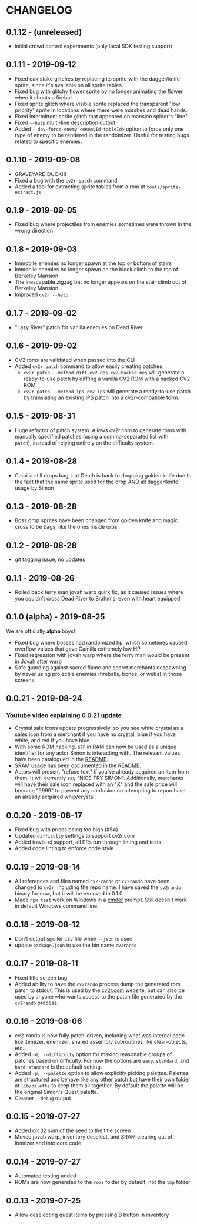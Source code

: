 # CHANGELOG

## 0.1.12 - (unreleased)

* initial crowd control experiments (only local SDK testing support)

## 0.1.11 - 2019-09-12

* Fixed oak stake glitches by replacing its sprite with the dagger/knife sprite, since it's available on all sprite tables.
* Fixed bug with glitchy flower sprite by no longer animating the flower when it shoots a fireball
* Fixed sprite glitch where visible sprite replaced the transparent "low priority" sprite in locations where there were marshes and dead hands.
* Fixed intermittent sprite glitch that appeared on mansion spider's "line".
* Fixed `--help` multi-line description output
* Added `--dev-force-enemy <enemyId:tableId>` option to force only one type of enemy to be rendered in the randomizer. Useful for testing bugs related to specific enemies.

## 0.1.10 - 2019-09-08

* GRAVEYARD DUCK!!!
* Fixed a bug with the `cv2r patch` command
* Added a tool for extracting sprite tables from a rom at `tools/sprite-extract.js`

## 0.1.9 - 2019-09-05

* Fixed bug where projectiles from enemies sometimes were thrown in the wrong direction

## 0.1.8 - 2019-09-03

* Immobile enemies no longer spawn at the top or bottom of stairs
* Immobile enemies no longer spawn on the block climb to the top of Berkeley Mansion
* The inescapable zigzag bat no longer appears on the stair climb out of Berkeley Mansion
* Improved `cv2r --help`

## 0.1.7 - 2019-09-02

* "Lazy River" patch for vanilla enemies on Dead River

## 0.1.6 - 2019-09-02

* CV2 roms are validated when passed into the CLI
* Added `cv2r patch` command to allow easily creating patches
  * `cv2r patch --method diff cv2.nes cv2-hacked.nes` will generate a ready-to-use patch by diff'ing a vanilla CV2 ROM with a hacked CV2 ROM.
  * `cv2r patch --method ips cv2.ips` will generate a ready-to-use patch by translating an existing [IPS patch](http://fileformats.archiveteam.org/wiki/IPS_(binary_patch_format)) into a cv2r-compatible form.

## 0.1.5 - 2019-08-31

* Huge refactor of patch system. Allows cv2r.com to generate roms with manually specified patches (using a comma-separated list with `--patch`), instead of relying entirely on the difficulty system.

## 0.1.4 - 2019-08-28

* Camilla still drops bag, but Death is back to dropping golden knife due to the fact that the same sprite used for the drop AND all dagger/knife usage by Simon

## 0.1.3 - 2019-08-28

* Boss drop sprites have been changed from golden knife and magic cross to be bags, like the ones inside orbs

## 0.1.2 - 2019-08-28

* git tagging issue, no updates

## 0.1.1 - 2019-08-26

* Rolled back ferry man jovah warp quirk fix, as it caused issues where you couldn't cross Dead River to Brahm's, even with heart equipped

## 0.1.0 (alpha) - 2019-08-25

We are officially **alpha** boys!

* Fixed bug where bosses had randomized hp, which sometimes caused overflow values that gave Camilla extremely low HP
* Fixed regression with jovah warp where the ferry man would be present in Jovah after warp
* Safe guarding against sacred flame and secret merchants despawning by never using projectile enemies (fireballs, bones, or webs) in those screens

## 0.0.21 - 2019-08-24

### [Youtube video explaining 0.0.21 update](https://www.youtube.com/watch?v=FI9WD07OFjM)

* Crystal sale icons update progressively, so you see white crystal as a sales icon from a merchant if you have no crystal, blue if you have white, and red if you have blue.
* With some ROM hacking, `$7F` in RAM can now be used as a unique identifier for any actor Simon is interacting with. The relevant values have been catalogued in the [README](https://github.com/BloodSweatAndCode/cv2r#code-locations-for-all-actors-that-can-hold-items).
* SRAM usage has been documented in the [README](https://github.com/BloodSweatAndCode/cv2r#sram-usage).
* Actors will present "refuse text" if you've already acquired an item from them. It will currently say "NICE TRY SIMON". Additionally, merchants will have their sale icon replaced with an "X" and the sale price will become "9999" to prevent any confusion on attempting to repurchase an already acquired whip/crystal.

## 0.0.20 - 2019-08-17

* Fixed bug with prices being too high (#54)
* Updated `difficulty` settings to support cv2r.com
* Added travis-ci support, all PRs run through linting and tests
* Added code linting to enforce code style

## 0.0.19 - 2019-08-14

* All references and files named `cv2-rando` or `cv2rando` have been changed to `cv2r`, including the repo name. I have saved the `cv2rando` binary for now, but it will be removed in 0.1.0.
* Made `npm test` work on Windows in a [cmder](https://cmder.net/) prompt. Still doesn't work in default Windows command line.

## 0.0.18 - 2019-08-12

* Don't output spoiler csv file when `--json` is used
* update `package.json` to use the bin name `cv2rando`

## 0.0.17 - 2019-08-11

* Fixed title screen bug
* Added ability to have the `cv2rando` process dump the generated rom patch to stdout. This is used by the [cv2r.com](http://cv2r.com) website, but can also be used by anyone who wants access to the patch file generated by the `cv2rando` process.

## 0.0.16 - 2019-08-06

* cv2-rando is now fully patch-driven, including what was internal code like itemizer, enemizer, shared assembly subroutines like clear-objects, etc...
* Added `-d, --difficulty` option for making reasonable groups of patches based on difficulty. For now the options are `easy`, `standard`, and `hard`. `standard` is the default setting.
* Added `-p, --palette` option to allow explicitly picking palettes. Palettes are structured and behave like any other patch but have their own folder at `lib/palette` to keep them all together. By default the palette will be the original Simon's Quest palette.
* Cleaner `--debug` output

## 0.0.15 - 2019-07-27

* Added crc32 sum of the seed to the title screen
* Moved jovah warp, inventory deselect, and SRAM clearing out of itemizer and into core code

## 0.0.14 - 2019-07-27

* Automated testing added
* ROMs are now generated to the `roms` folder by default, not the `tmp` folder

## 0.0.13 - 2019-07-25

* Allow deselecting quest items by pressing B button in inventory
